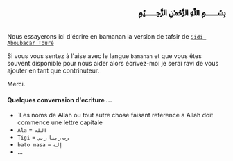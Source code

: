 # <div dir="rtl">﷽</div>

Nous essayerons ici d'écrire en bamanan la version de tafsir de [`Sidi Aboubacar Touré`](https://t.me/sidiaboubacartoure)

Si vous vous sentez à l'aise avec le langue `bamanan` et que vous êtes souvent disponible pour nous aider alors écrivez-moi je serai ravi de vous ajouter en tant que contrinuteur. 

Merci.

#### Quelques convernsion d'ecriture ...
- `Les noms de Allah ou tout autre chose faisant reference a Allah doit commence une lettre capitale
- `Ala` = `الله` 
- `Tigi` = `رب` `ربنا` `ربي`
- `bato masa` = `إله`
- ...


